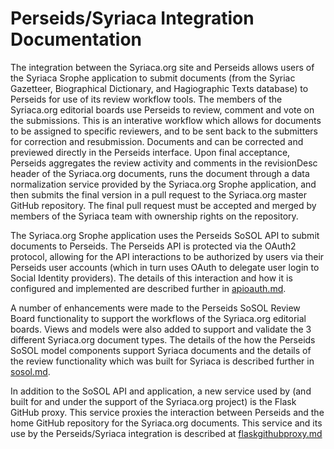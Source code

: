 # Perseids/Syriaca Integration Documentation

The integration between the Syriaca.org site and Perseids allows users of the Syriaca Srophe application to submit documents (from the Syriac Gazetteer, Biographical Dictionary, and Hagiographic Texts database) to Perseids for use of its review workflow tools. The members of the Syriaca.org editorial boards use Perseids to review, comment and vote on the submissions. This is an interative workflow which allows for documents to be assigned to specific reviewers, and to be sent back to the submitters for correction and resubmission.  Documents and can be corrected and previewed directly in the Perseids interface.  Upon final acceptance, Perseids aggregates the review activity and comments in the revisionDesc header of the Syriaca.org documents, runs the document through a data normalization service provided by the Syriaca.org Srophe application, and then submits the final version in a pull request to the Syriaca.org master GitHub repository.  The final pull request must be accepted and merged by members of the Syriaca team with ownership rights on the repository.

The Syriaca.org Srophe application uses the Perseids SoSOL API to submit documents to Perseids. The Perseids API is protected via the OAuth2 protocol, allowing for the API interactions to be authorized by users via their Perseids user accounts (which in turn uses OAuth to delegate user login to Social Identity providers).  The details of this interaction and how it is configured and implemented are described further in [apioauth.md](apioauth.md).

A number of enhancements were made to the Perseids SoSOL Review Board functionality to support the workflows of the Syriaca.org editorial boards. Views and models were also added to support and validate the 3 different Syriaca.org document types. The details of the how the Perseids SoSOL model components support Syriaca documents and the details of the review functionality which was built for Syriaca is described further in [sosol.md](sosol.md).

In addition to the SoSOL API and application, a new service used by (and built for and under the support of the Syriaca.org project) is the Flask GitHub proxy. This service proxies the interaction between Perseids and the home GitHub repository for the Syriaca.org documents.  This service and its use by the Perseids/Syriaca integration is described at [flaskgithubproxy.md](flaskgithubproxy.md)
